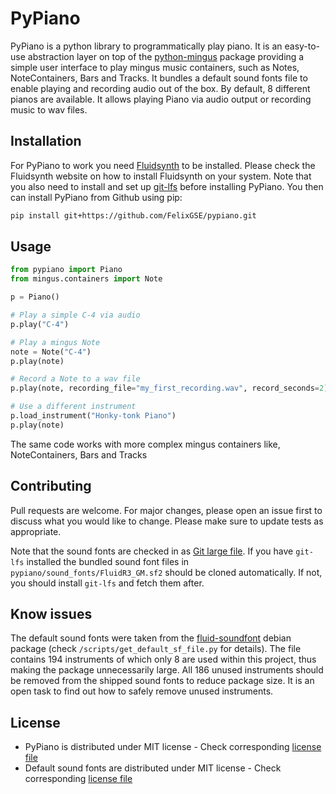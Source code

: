 # PyPiano

PyPiano is a python library to programmatically play piano. It is an easy-to-use abstraction layer on top of the
[python-mingus](http://bspaans.github.io/python-mingus/index.html) package providing a simple user interface to play mingus music containers, such as Notes,
NoteContainers, Bars and Tracks. It bundles a default sound fonts file to enable playing and recording audio out
of the box. By default, 8 different pianos are available. It allows playing Piano via audio output or recording music to wav files.

## Installation

For PyPiano to work you need [Fluidsynth](https://www.fluidsynth.org/) to be installed. Please check the
Fluidsynth website on how to install Fluidsynth on your system. Note that you also need to install and set up [git-lfs](https://git-lfs.github.com/)
before installing PyPiano. You then can install PyPiano from Github using pip:

```bash
pip install git+https://github.com/FelixGSE/pypiano.git
```

## Usage

```python
from pypiano import Piano
from mingus.containers import Note

p = Piano()

# Play a simple C-4 via audio
p.play("C-4")

# Play a mingus Note
note = Note("C-4")
p.play(note)

# Record a Note to a wav file
p.play(note, recording_file="my_first_recording.wav", record_seconds=2)

# Use a different instrument
p.load_instrument("Honky-tonk Piano")
p.play(note)
```
The same code works with more complex mingus containers like, NoteContainers, Bars and Tracks


## Contributing
Pull requests are welcome. For major changes, please open an issue first to discuss what you would like to change.
Please make sure to update tests as appropriate.

Note that the sound fonts are checked in as [Git large file](https://git-lfs.github.com/). If you have `git-lfs` installed
the bundled sound font files in `pypiano/sound_fonts/FluidR3_GM.sf2` should be cloned automatically. If not, you should install
`git-lfs` and fetch them after.

## Know issues
The default sound fonts were taken from the [fluid-soundfont](https://packages.debian.org/source/stable/fluid-soundfont) debian package (check `/scripts/get_default_sf_file.py` for details). The file
contains 194 instruments of which only 8 are used within this project, thus making the package unnecessarily large. All 186 unused instruments should be removed
from the shipped sound fonts to reduce package size. It is an open task to find out how to safely remove unused instruments.

## License
- PyPiano is distributed under MIT license - Check corresponding [license file](https://github.com/FelixGSE/pypiano/blob/master/licenses/LICENSE-PyPiano)
- Default sound fonts are distributed under MIT license - Check corresponding [license file](https://github.com/FelixGSE/pypiano/blob/master/licenses/LICENSE-FluidR3_GM_sf2.txt)
